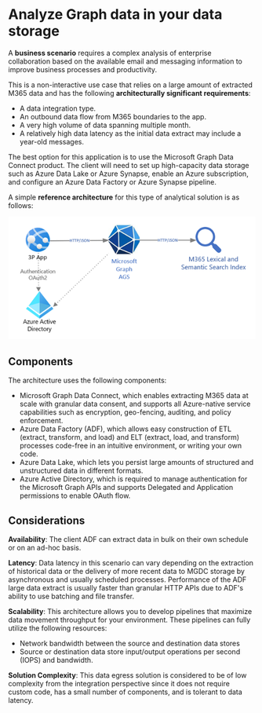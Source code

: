 # Analyze Graph data in your data storage

A **business scenario** requires a complex analysis of enterprise collaboration based on the available email and messaging information to improve business processes and productivity.

This is a non-interactive use case that relies on a large amount of extracted M365 data and has the following **architecturally significant requirements**:

- A data integration type.
- An outbound data flow from M365 boundaries to the app.
- A very high volume of data spanning multiple month.
- A relatively high data latency as the initial data extract may include a year-old messages.
  
The best option for this application is to use the Microsoft Graph Data Connect product. The client will need to set up high-capacity data storage such as Azure Data Lake or Azure Synapse, enable an Azure subscription, and configure an Azure Data Factory or Azure Synapse pipeline.

A simple **reference architecture** for this type of analytical solution is as follows:

![mgdc](Connectors.png)

## Components

The architecture uses the following components:

- Microsoft Graph Data Connect, which enables extracting M365 data at scale with granular data consent, and supports all Azure-native service capabilities such as encryption, geo-fencing, auditing, and policy enforcement.
- Azure Data Factory (ADF), which allows easy construction of ETL (extract, transform, and load) and ELT (extract, load, and transform) processes code-free in an intuitive environment, or writing your own code.
- Azure Data Lake, which lets you persist large amounts of structured and unstructured data in different formats.
- Azure Active Directory, which is required to manage authentication for the Microsoft Graph APIs and supports Delegated and Application permissions to enable OAuth flow.

## Considerations

**Availability**: The client ADF can extract data in bulk on their own schedule or on an ad-hoc basis.

**Latency**: Data latency in this scenario can vary depending on the extraction of historical data or the delivery of more recent data to MGDC storage by asynchronous and usually scheduled processes. Performance of the ADF large data extract is usually faster than granular HTTP APIs due to ADF's ability to use batching and file transfer.

**Scalability**: This architecture allows you to develop pipelines that maximize data movement throughput for your environment. These pipelines can fully utilize the following resources:

- Network bandwidth between the source and destination data stores
- Source or destination data store input/output operations per second (IOPS) and bandwidth.

**Solution Complexity**: This data egress solution is considered to be of low complexity from the integration perspective since it does not require custom code, has a small number of components, and is tolerant to data latency.
